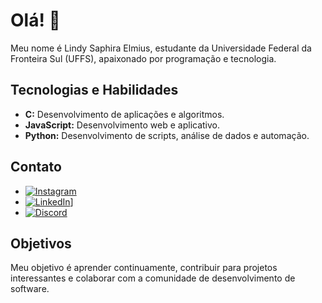 # Olá! 👋

Meu nome é Lindy Saphira Elmius, estudante da Universidade Federal da Fronteira Sul (UFFS), apaixonado por programação e tecnologia.

## Tecnologias e Habilidades

- **C:** Desenvolvimento de aplicações e algoritmos.
- **JavaScript:** Desenvolvimento web e aplicativo.
- **Python:** Desenvolvimento de scripts, análise de dados e automação.

## Contato
- [![Instagram](https://img.shields.io/badge/Instagram-E4405F?style=for-the-badge&logo=instagram&logoColor=white)](https://www.instagram.com/leissah)
- [![LinkedIn](https://img.shields.io/badge/LinkedIn-0077B5?style=for-the-badge&logo=linkedin&logoColor=white)](https://www.linkedin.com/in/lindy-saphira-elmius-520b0a261/)]
- [![Discord](https://img.shields.io/badge/Discord-7289DA?style=for-the-badge&logo=discord&logoColor=white)](https://discord.com/users/lindysaphiraelmius)



## Objetivos

Meu objetivo é aprender continuamente, contribuir para projetos interessantes e colaborar com a comunidade de desenvolvimento de software.

